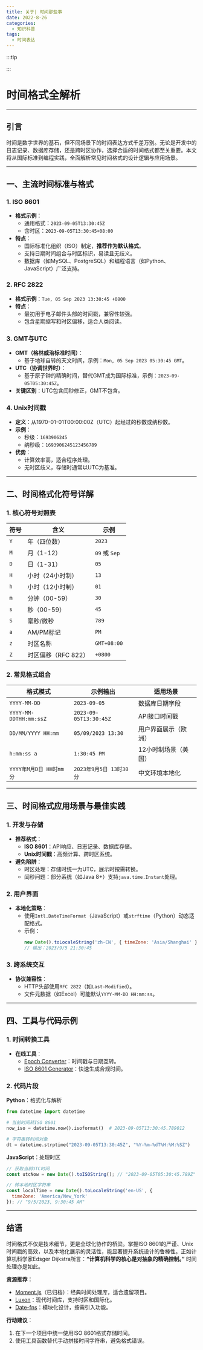 ```yaml
---
title: 关于| 时间那些事
date: 2022-8-26
categories:
  - 知识科普
tags:
  - 时间表达
---
```


:::tip

:::

# 时间格式全解析

---

## 引言  
时间是数字世界的基石，但不同场景下的时间表达方式千差万别。无论是开发中的日志记录、数据库存储，还是跨时区协作，选择合适的时间格式都至关重要。本文将从国际标准到编程实践，全面解析常见时间格式的设计逻辑与应用场景。

---

## 一、主流时间标准与格式  

### 1. **ISO 8601**  
- **格式示例**：  
  - 通用格式：`2023-09-05T13:30:45Z`  
  - 含时区：`2023-09-05T13:30:45+08:00`  
- **特点**：  
  - 国际标准化组织（ISO）制定，**推荐作为默认格式**。  
  - 支持日期时间组合与时区标识，易读且无歧义。  
  - 数据库（如MySQL、PostgreSQL）和编程语言（如Python、JavaScript）广泛支持。  

### 2. **RFC 2822**  
- **格式示例**：`Tue, 05 Sep 2023 13:30:45 +0800`  
- **特点**：  
  - 最初用于电子邮件头部的时间戳，兼容性较强。  
  - 包含星期缩写和时区偏移，适合人类阅读。  

### 3. **GMT与UTC**  
- **GMT（格林威治标准时间）**：  
  - 基于地球自转的天文时间，示例：`Mon, 05 Sep 2023 05:30:45 GMT`。  
- **UTC（协调世界时）**：  
  - 基于原子钟的精确时间，替代GMT成为国际标准，示例：`2023-09-05T05:30:45Z`。  
- **关键区别**：UTC包含闰秒修正，GMT不包含。  

### 4. **Unix时间戳**  
- **定义**：从1970-01-01T00:00:00Z（UTC）起经过的秒数或纳秒数。  
- **示例**：  
  - 秒级：`1693906245`  
  - 纳秒级：`1693906245123456789`  
- **优势**：  
  - 计算效率高，适合程序处理。  
  - 无时区歧义，存储时通常以UTC为基准。  

---

## 二、时间格式化符号详解  

### 1. 核心符号对照表  
| 符号 | 含义                | 示例          |
| ---- | ------------------- | ------------- |
| `Y`  | 年（四位数）        | `2023`        |
| `M`  | 月（1-12）          | `09` 或 `Sep` |
| `D`  | 日（1-31）          | `05`          |
| `H`  | 小时（24小时制）    | `13`          |
| `h`  | 小时（12小时制）    | `01`          |
| `m`  | 分钟（00-59）       | `30`          |
| `s`  | 秒（00-59）         | `45`          |
| `S`  | 毫秒/微秒           | `789`         |
| `a`  | AM/PM标记           | `PM`          |
| `z`  | 时区名称            | `GMT+08:00`   |
| `Z`  | 时区偏移（RFC 822） | `+0800`       |

### 2. 常见格式组合  
| 格式模式                | 示例输出                | 适用场景             |
| ----------------------- | ----------------------- | -------------------- |
| `YYYY-MM-DD`            | `2023-09-05`            | 数据库日期字段       |
| `YYYY-MM-DDTHH:mm:ssZ`  | `2023-09-05T13:30:45Z`  | API接口时间戳        |
| `DD/MM/YYYY HH:mm`      | `05/09/2023 13:30`      | 用户界面展示（欧洲） |
| `h:mm:ss a`             | `1:30:45 PM`            | 12小时制场景（美国） |
| `YYYY年M月D日 HH时mm分` | `2023年9月5日 13时30分` | 中文环境本地化       |

---

## 三、时间格式应用场景与最佳实践  

### 1. **开发与存储**  
- **推荐格式**：  
  - **ISO 8601**：API响应、日志记录、数据库存储。  
  - **Unix时间戳**：高频计算、跨时区系统。  
- **避免陷阱**：  
  - 时区处理：存储时统一为UTC，展示时按需转换。  
  - 闰秒问题：部分系统（如Java 8+）支持`java.time.Instant`处理。  

### 2. **用户界面**  
- **本地化策略**：  
  - 使用`Intl.DateTimeFormat`（JavaScript）或`strftime`（Python）动态适配格式。  
  - 示例：  
    ```javascript
    new Date().toLocaleString('zh-CN', { timeZone: 'Asia/Shanghai' });
    // 输出：2023/9/5 21:30:45
    ```

### 3. **跨系统交互**  
- **协议兼容性**：  
  - HTTP头部使用`RFC 2822`（如`Last-Modified`）。  
  - 文件元数据（如Excel）可能默认`YYYY-MM-DD HH:mm:ss`。  

---

## 四、工具与代码示例  

### 1. 时间转换工具  
- **在线工具**：  
  - [Epoch Converter](https://www.epochconverter.com/)：时间戳与日期互转。  
  - [ISO 8601 Generator](https://iso8601-generator.com/)：快速生成合规时间。  

### 2. 代码片段  
**Python**：格式化与解析  
```python
from datetime import datetime

# 当前时间转ISO 8601
now_iso = datetime.now().isoformat()  # 2023-09-05T13:30:45.789012

# 字符串转时间对象
dt = datetime.strptime("2023-09-05T13:30:45Z", "%Y-%m-%dT%H:%M:%SZ")
```

**JavaScript**：处理时区  
```javascript
// 获取当前UTC时间
const utcNow = new Date().toISOString(); // "2023-09-05T05:30:45.789Z"

// 转本地时区字符串
const localTime = new Date().toLocaleString('en-US', { 
  timeZone: 'America/New_York' 
}); // "9/5/2023, 9:30:45 AM"
```

---

## 结语  
时间格式不仅是技术细节，更是全球化协作的桥梁。掌握ISO 8601的严谨、Unix时间戳的高效，以及本地化展示的灵活性，能显著提升系统设计的鲁棒性。正如计算机科学家Edsger Dijkstra所言：**“计算机科学的核心是对抽象的精确控制。”** 时间处理亦是如此。  

**资源推荐**：  
- [Moment.js](https://momentjs.com/)（已归档）：经典时间处理库，适合遗留项目。  
- [Luxon](https://moment.github.io/luxon/)：现代时间库，支持时区和国际化。  
- [Date-fns](https://date-fns.org/)：模块化设计，按需引入功能。  

**行动建议**：  
1. 在下一个项目中统一使用ISO 8601格式存储时间。  
2. 使用工具函数替代手动拼接时间字符串，避免格式错误。